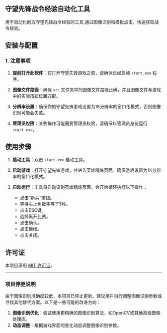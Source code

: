 ## 守望先锋战令经验自动化工具

用于自动化刷取守望先锋战令经验的工具,通过图像识别和模拟点击，快速获取战令经验。

## 安装与配置

### 1. 注意事项

1. **提前打开此软件**：在打开守望先锋游戏之前，请确保已经启动 `start.exe` 程序。

2. **图像文件路径**：确保 `src` 文件夹中的图像文件路径正确，并且图像文件与游戏中的实际按钮位置匹配。

3. **分辨率设置**：确保你的守望先锋游戏设置为1K分辨率的窗口化模式，否则图像识别可能会失败。

4. **管理员权限**：某些操作可能需要管理员权限，请确保以管理员身份运行 `start.exe`。

## 使用步骤

1. **启动工具**：双击 `start.exe` 启动工具。

2. **启动游戏**：打开守望先锋游戏，并进入英雄精炼页面。确保游戏设置为1K分辨率的窗口化模式。

3. **自动运行**：工具将自动识别英雄精炼页面，会开始循环执行以下操作：
   - 点击“新兵”按钮。
   - 等待右上角数字等于5秒。
   - 点击ESC键。
   - 选择离开比赛。
   - 点击确认。
   - 点击继续。
   - 点击关闭。

## 许可证

本项目采用 [MIT 许可证](LICENSE)。

---

### 项目停更说明

由于图像识别准确度较低，本项目已停止更新。建议用户自行调整图像识别参数或寻找其他替代方案。以下是一些可能的改进方向：

1. **图像识别优化**：尝试使用更精确的图像识别算法，如OpenCV或其他高级图像处理库。
2. **动态调整**：根据游戏界面的变化动态调整图像识别参数。
